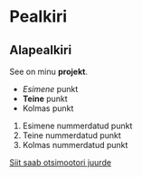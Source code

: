 # Pealkiri

## Alapealkiri

See on minu **projekt**.

- _Esimene_ punkt
- **Teine** punkt
- Kolmas punkt

1. Esimene nummerdatud punkt
1. Teine nummerdatud punkt
1. Kolmas nummerdatud punkt

[Siit saab otsimootori juurde](https://www.google.com)

